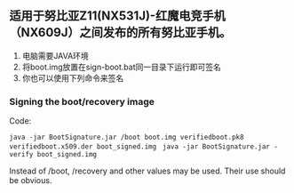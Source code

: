 ## 适用于努比亚Z11(NX531J)-红魔电竞手机（NX609J）之间发布的所有努比亚手机。

1. 电脑需要JAVA环境
2. 将boot.img放置在sign-boot.bat同一目录下运行即可签名
3. 你也可以使用下列命令来签名

### Signing the boot/recovery image

Code:

 `java -jar BootSignature.jar /boot boot.img verifiedboot.pk8 verifiedboot.x509.der boot_signed.img `
 `java -jar BootSignature.jar -verify boot_signed.img `

Instead of /boot, /recovery and other values may be used. Their use should be obvious.
